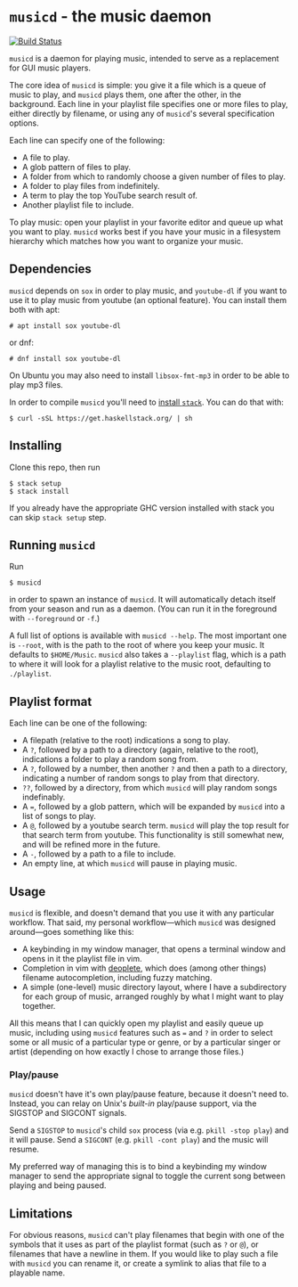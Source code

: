 # `musicd` - the music daemon

[![Build Status](https://travis-ci.org/foxbenjaminfox/musicd.png)](https://travis-ci.org/foxbenjaminfox/musicd)

`musicd` is a daemon for playing music, intended to serve as a replacement for GUI music players.

The core idea of `musicd` is simple: you give it a file which is a queue of music to play, and `musicd` plays them, one after the other, in the background. Each line in your playlist file specifies one or more files to play, either directly by filename, or using any of `musicd`'s several specification options.

Each line can specify one of the following:
- A file to play.
- A glob pattern of files to play.
- A folder from which to randomly choose a given number of files to play.
- A folder to play files from indefinitely.
- A term to play the top YouTube search result of.
- Another playlist file to include.

To play music: open your playlist in your favorite editor and queue up what you want to play. `musicd` works best if you have your music in a filesystem hierarchy which matches how you want to organize your music.

## Dependencies

`musicd` depends on `sox` in order to play music, and `youtube-dl` if you want to use it to play music from youtube (an optional feature). You can install them both with apt:

```
# apt install sox youtube-dl
```

or dnf:

```
# dnf install sox youtube-dl
```

On Ubuntu you may also need to install `libsox-fmt-mp3` in order to be able to play mp3 files.

In order to compile `musicd` you'll need to [install `stack`](https://docs.haskellstack.org/en/stable/README/#how-to-install). You can do that with:

```
$ curl -sSL https://get.haskellstack.org/ | sh
```

## Installing

Clone this repo, then run

```
$ stack setup
$ stack install
```

If you already have the appropriate GHC version installed with stack you can skip `stack setup` step.

## Running `musicd`

Run
```
$ musicd
```
in order to spawn an instance of `musicd`. It will automatically detach itself from your season and run as a daemon. (You can run it in the foreground with `--foreground` or `-f`.)

A full list of options is available with `musicd --help`. The most important one is `--root`, with is the path to the root of where you keep your music. It defaults to `$HOME/Music`. `musicd` also takes a `--playlist` flag, which is a path to where it will look for a playlist relative to the music root, defaulting to `./playlist`.

## Playlist format

Each line can be one of the following:
  - A filepath (relative to the root) indications a song to play.
  - A `?`, followed by a path to a directory (again, relative to the root), indications a folder to play a random song from.
  - A `?`, followed by a number, then another `?` and then a path to a directory, indicating a number of random songs to play from that directory.
  - `??`, followed by a directory, from which `musicd` will play random songs indefinably.
  - A `=`, followed by a glob pattern, which will be expanded by `musicd` into a list of songs to play.
  - A `@`, followed by a youtube search term. `musicd` will play the top result for that search term from youtube. This functionality is still somewhat new, and will be refined more in the future.
  - A `-`, followed by a path to a file to include.
  - An empty line, at which `musicd` will pause in playing music.

## Usage

`musicd` is flexible, and doesn't demand that you use it with any particular workflow. That said, my personal workflow—which `musicd` was designed around—goes something like this:

- A keybinding in my window manager, that opens a terminal window and opens in it the playlist file in vim.
- Completion in vim with [deoplete](https://github.com/Shougo/deoplete.nvim), which does (among other things) filename autocompletion, including fuzzy matching.
- A simple (one-level) music directory layout, where I have a subdirectory for each group of music, arranged roughly by what I might want to play together.

All this means that I can quickly open my playlist and easily queue up music, including using `musicd` features such as `=` and `?` in order to select some or all music of a particular type or genre, or by a particular singer or artist (depending on how exactly I chose to arrange those files.)

### Play/pause

`musicd` doesn't have it's own play/pause feature, because it doesn't need to. Instead, you can relay on Unix's _built-in_ play/pause support, via the SIGSTOP and SIGCONT signals.

Send a `SIGSTOP` to `musicd`'s child `sox` process (via e.g. `pkill -stop play`) and it will pause. Send a `SIGCONT` (e.g. `pkill -cont play`) and the music will resume.

My preferred way of managing this is to bind a keybinding my window manager to send the appropriate signal to toggle the current song between playing and being paused.

## Limitations

For obvious reasons, `musicd` can't play filenames that begin with one of the symbols that it uses as part of the playlist format (such as `?` or `@`), or filenames that have a newline in them. If you would like to play such a file with `musicd` you can rename it, or create a symlink to alias that file to a playable name.
